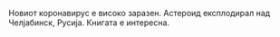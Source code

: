 Новиот коронавирус е високо заразен.
Астероид експлодирал над Челjабинск, Русија.
Книгата е интересна.
